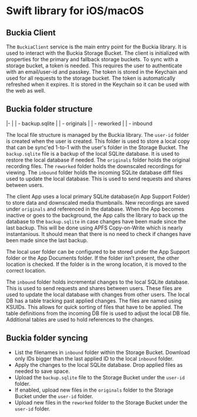 # Swift library for iOS/macOS

## Buckia Client

The `BuckiaClient` service is the main entry point for the Buckia library. It is used to interact with the Buckia Storage Bucket. The client is initialized with properties for the primary and fallback storage buckets.
To sync with a storage bucket, a token is needed. This requires the user to authenticate with an email/user-id and passkey. The token is stored in the Keychain and used for all requests to the storage bucket. The token is automatically refreshed when it expires. It is stored in the Keychain so it can be used with the web as well.

## Buckia folder structure

|- <user-id>
| | - backup.sqlite
| | - originals
| | - reworked
| | - inbound

The local file structure is managed by the Buckia library. The `user-id` folder is created when the user is created. This folder is used to store a local copy that can be sync'ed 1-to-1 with the user's folder in the Storage Bucket. The `backup.sqlite` file is a backup of the local SQLite database. It is used to restore the local database if needed. The `originals` folder holds the original recording files. The `reworked` folder holds the downscaled recordings for viewing. The `inbound` folder holds the incoming SQLite database diff files used to update the local database. This is used to send requests and shares between users.

The client App uses a local primary SQLite database(in App Support Folder) to store data and downscaled media thumbnails. New recordings are saved under `originals` and referenced in the database. When the App becomes inactive or goes to the background, the App calls the library to back up the database to the `backup.sqlite` in case changes have been made since the last backup. This will be done using APFS Copy-on-Write which is nearly instantanious. It should mean that there is no need to check if changes have been made since the last backup.

The local user folder can be configured to be stored under the App Support folder or the App Documents folder. If the folder isn't present, the other location is checked. If the folder is in the wrong location, it is moved to the correct location.

The `inbound` folder holds incremental changes to the local SQLite database. This is used to send requests and shares between users. These files are used to update the local database with changes from other users. The local DB has a table tracking past applied changes. The files are named using KSUIDs. This allows for quick sorting of files that have to be applied. The table definitions from the incoming DB file is used to adjust the local DB file. Additional tables are used to hold references to the changes.

## Buckia folder syncing

- List the filenames in `inbound` folder within the Storage Bucket. Download only IDs bigger than the last applied ID to the local `inbound` folder.
- Apply the changes to the local SQLite database. Drop applied files as needed to save space.
- Upload the `backup.sqlite` file to the Storage Bucket under the `user-id` folder.
- If enabled, upload new files in the `originals` folder to the Storage Bucket under the `user-id` folder.
- Upload new files in the `reworked` folder to the Storage Bucket under the `user-id` folder.
